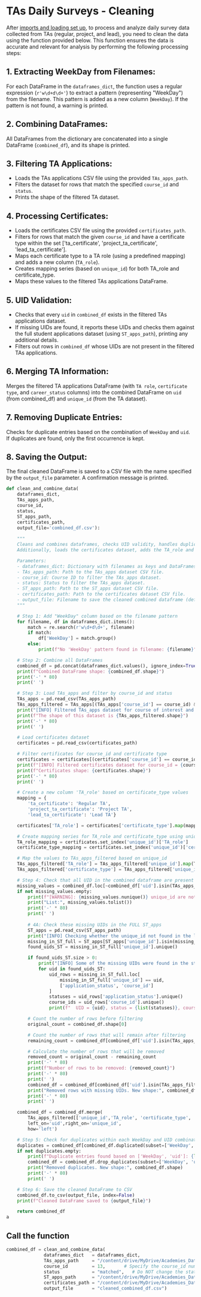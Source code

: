 # TAs Daily Surveys - Cleaning

After [imports and loading set up](), to process and analyze daily survey data collected from TAs (regular, project, and lead), you need to clean the data using the function provided below. 
This function ensures the data is accurate and relevant for analysis by performing the following processing steps:

## 1. Extracting WeekDay from Filenames:
For each DataFrame in the `dataframes_dict`, the function uses a regular expression (`r'w\d+d\d+'`) to extract a pattern (representing "WeekDay") from the filename. This pattern is added as a new column (`WeekDay`). If the pattern is not found, a warning is printed.

## 2. Combining DataFrames:
All DataFrames from the dictionary are concatenated into a single DataFrame (`combined_df`), and its shape is printed.

## 3. Filtering TA Applications:

- Loads the TAs applications CSV file using the provided `TAs_apps_path`.
- Filters the dataset for rows that match the specified `course_id` and `status`.
- Prints the shape of the filtered TA dataset.

## 4. Processing Certificates:

- Loads the certificates CSV file using the provided `certificates_path`.
- Filters for rows that match the given `course_id` and have a certificate type within the set ['ta_certificate', 'project_ta_certificate', 'lead_ta_certificate'].
- Maps each certificate type to a TA role (using a predefined mapping) and adds a new column (`TA_role`).
- Creates mapping series (based on `unique_id`) for both TA_role and certificate_type.
- Maps these values to the filtered TAs applications DataFrame.

## 5. UID Validation:

- Checks that every `uid` in `combined_df` exists in the filtered TAs applications dataset.
- If missing UIDs are found, it reports these UIDs and checks them against the full student applications dataset (using `ST_apps_path`), printing any additional details.
- Filters out rows in `combined_df` whose UIDs are not present in the filtered TAs applications.

## 6. Merging TA Information:
Merges the filtered TA applications DataFrame (with `TA role`, `certificate type`, and `career_status` columns) into the combined DataFrame on `uid` (from combined_df) and `unique_id` (from the TA dataset).

## 7. Removing Duplicate Entries:
Checks for duplicate entries based on the combination of `WeekDay` and `uid`. If duplicates are found, only the first occurrence is kept.

## 8. Saving the Output:
The final cleaned DataFrame is saved to a CSV file with the name specified by the `output_file` parameter. A confirmation message is printed.



```python
def clean_and_combine_data(
    dataframes_dict,
    TAs_apps_path,
    course_id,
    status,
    ST_apps_path,
    certificates_path,
    output_file='combined_df.csv'):
  
    """
    Cleans and combines dataframes, checks UID validity, handles duplicates, and saves the final combined dataframe.
    Additionally, loads the certificates dataset, adds the TA_role and certificate received based on matching UIDs.

    Parameters:
    - dataframes_dict: Dictionary with filenames as keys and DataFrames as values.
    - TAs_apps_path: Path to the TAs_apps dataset CSV file.
    - course_id: Course ID to filter the TAs_apps dataset.
    - status: Status to filter the TAs_apps dataset.
    - ST_apps_path: Path to the ST_apps dataset CSV file.
    - certificates_path: Path to the certificates dataset CSV file.
    - output_file: Filename to save the cleaned combined dataframe (default: 'combined_df.csv').
    """

    # Step 1: Add "WeekDay" column based on the filename pattern
    for filename, df in dataframes_dict.items():
        match = re.search(r'w\d+d\d+', filename)
        if match:
            df['WeekDay'] = match.group()
        else:
            print(f"No 'WeekDay' pattern found in filename: {filename}")

    # Step 2: Combine all DataFrames
    combined_df = pd.concat(dataframes_dict.values(), ignore_index=True)
    print(f"Combined DataFrame shape: {combined_df.shape}")
    print('-' * 80)
    print(' ')

    # Step 3: Load TAs_apps and filter by course_id and status
    TAs_apps = pd.read_csv(TAs_apps_path)
    TAs_apps_filtered = TAs_apps[(TAs_apps['course_id'] == course_id) & (TAs_apps['status'] == status)].copy()
    print("[INFO] Filtered TAs_apps dataset for course of interest and TA status = matched")
    print(f"The shape of this dataset is {TAs_apps_filtered.shape}")
    print('-' * 80)
    print(' ')

    # Load certificates dataset
    certificates = pd.read_csv(certificates_path)

    # Filter certificates for course_id and certificate type
    certificates = certificates[(certificates['course_id'] == course_id) & (certificates['certificate_type'].isin(['ta_certificate', 'project_ta_certificate', 'lead_ta_certificate']))]
    print(f"[INFO] Filtered certificates dataset for course_id = {course_id} and certificate_type")
    print(f"Certificates shape: {certificates.shape}")
    print('-' * 80)
    print(' ')

    # Create a new column 'TA_role' based on certificate_type values
    mapping = {
        'ta_certificate': 'Regular TA',
        'project_ta_certificate': 'Project TA',
        'lead_ta_certificate': 'Lead TA'}

    certificates['TA_role'] = certificates['certificate_type'].map(mapping)

    # Create mapping series for TA_role and certificate_type using unique_id as index
    TA_role_mapping = certificates.set_index('unique_id')['TA_role']
    certificate_type_mapping = certificates.set_index('unique_id')['certificate_type']

    # Map the values to TAs_apps_filtered based on unique_id
    TAs_apps_filtered['TA_role'] = TAs_apps_filtered['unique_id'].map(TA_role_mapping)
    TAs_apps_filtered['certificate_type'] = TAs_apps_filtered['unique_id'].map(certificate_type_mapping)

    # Step 4: Check that all UID in the combined dataframe are present in TAs_apps_filtered
    missing_values = combined_df.loc[~combined_df['uid'].isin(TAs_apps_filtered['unique_id']), 'uid']
    if not missing_values.empty:
        print(f"[WARNING]: {missing_values.nunique()} unique_id are not found in the TA_apps dataset filtered for matched and course_id")
        print("List:", missing_values.tolist())
        print('-' * 80)
        print(' ')
        
        # 4A: Check these missing UIDs in the FULL ST_apps
        ST_apps = pd.read_csv(ST_apps_path)
        print("[INFO] Checking whether the unique_id not found in the list of matched TAs are associated with students unique_id...")
        missing_in_ST_full = ST_apps[ST_apps['unique_id'].isin(missing_values)]
        found_uids_ST = missing_in_ST_full['unique_id'].unique()

        if found_uids_ST.size > 0:
            print("[INFO] Some of the missing UIDs were found in the students dataset:")
            for uid in found_uids_ST:
                uid_rows = missing_in_ST_full.loc[
                    missing_in_ST_full['unique_id'] == uid,
                    ['application_status', 'course_id']
                ]
                statuses = uid_rows['application_status'].unique()
                course_ids = uid_rows['course_id'].unique()
                print(f"  UID = {uid}, status = {list(statuses)}, course_id = {list(course_ids)}")

        # Count the number of rows before filtering
        original_count = combined_df.shape[0]

        # Count the number of rows that will remain after filtering
        remaining_count = combined_df[combined_df['uid'].isin(TAs_apps_filtered['unique_id'])].shape[0]

        # Calculate the number of rows that will be removed
        removed_count = original_count - remaining_count
        print('-' * 80)
        print(f"Number of rows to be removed: {removed_count}")
        print('-' * 80)
        print(' ')
        combined_df = combined_df[combined_df['uid'].isin(TAs_apps_filtered['unique_id'])]
        print("Removed rows with missing UIDs. New shape:", combined_df.shape)
        print('-' * 80)
        print(' ')

    combined_df = combined_df.merge(
        TAs_apps_filtered[['unique_id','TA_role', 'certificate_type', 'career_status']],
        left_on='uid',right_on='unique_id',
        how='left')

    # Step 5: Check for duplicates within each WeekDay and UID combination
    duplicates = combined_df[combined_df.duplicated(subset=['WeekDay', 'uid'], keep=False)]
    if not duplicates.empty:
        print(f"Duplicate entries found based on ['WeekDay', 'uid']: {len(duplicates)}")
        combined_df = combined_df.drop_duplicates(subset=['WeekDay', 'uid'], keep='first')
        print("Removed duplicates. New shape:", combined_df.shape)
        print('-' * 80)
        print(' ')

    # Step 6: Save the cleaned DataFrame to CSV
    combined_df.to_csv(output_file, index=False)
    print(f"Cleaned DataFrame saved to {output_file}")

    return combined_df
a
```

## Call the function

```python
combined_df = clean_and_combine_data(
              dataframes_dict   = dataframes_dict,
              TAs_apps_path     = "/content/drive/MyDrive/Academies_DataAnalysis/General/TAs_ReceivedApp_from2021.csv", # to be updated in 2025
              course_id         = 13,       # Specify the course_id number of interest
              status            = "matched",   # Do NOT change the status
              ST_apps_path      = "/content/drive/MyDrive/Academies_DataAnalysis/General/Students_ReceivedApp_from2021.csv", # to be updated in 2025
              certificates_path = "/content/drive/MyDrive/Academies_DataAnalysis/General/Certificate2024.csv", # to be updated in 202
              output_file       = "cleaned_combined_df.csv")
```